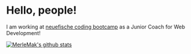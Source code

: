 # Hello, people! 

I am working at [neuefische coding bootcamp](https://www.neuefische.de/) as a Junior Coach for Web Development!

[![MerleMak's github stats](https://github-readme-stats.vercel.app/api?username=MerleMak)](https://github.com/anuraghazra/github-readme-stats)

<!--
**MerleMak/MerleMak** is a ✨ _special_ ✨ repository because its `README.md` (this file) appears on your GitHub profile.

Here are some ideas to get you started:

- 🔭 I’m currently working on ...
- 🌱 I’m currently learning ...
- 👯 I’m looking to collaborate on ...
- 🤔 I’m looking for help with ...
- 💬 Ask me about ...
- 📫 How to reach me: ...
- 😄 Pronouns: ...
- ⚡ Fun fact: ...
-->
